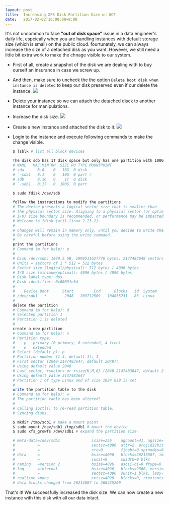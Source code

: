 ```yaml
---
layout: post
title:  Increasing XFS Disk Partition Size on GCE
date:   2017-02-02T16:00:00+8:00
---
```


It's not uncommon to face **"out of disk space"** issue in a data engineer's daily life, espcically when you are handling instances with default storage size (which is small) on the public cloud. fourtunately, we can always increase the size of a detached disk as you want. However, we still need a little bit extra work to make the chnage visible to our system.

* First of all, create a snapshot of the disk we are dealing with to buy ourself an insurance in case we screw up.

* And then, make sure to uncheck the the option `Delete boot disk when instance is deleted` to keep our disk preserved even if our delete the instance. 
![]({{site.baseurl}}/images/uncheck-delete-boot-disk-when-instance-is-deleted.png)

* Delete your instance so we can attach the detached disck to another instance for manipulations.

* Increase the disk size.
![]({{site.baseurl}}/images/increase-disk-size.png)

* Create a new instance and attached the disk to it.
![]({{site.baseurl}}/images/attach-the-fully-filled-disk-to-an-instance.png)

* Login to the instance and execute following commands to make the change visible.

  ```bash
  $ lsblk # list all block devices
  
  The disk sdb has 1T disk space but only has one partition with 100G, which means you can expand the size of the partition 
  # NAME   MAJ:MIN RM  SIZE RO TYPE MOUNTPOINT
  # sda      8:0    0   10G  0 disk
  # `-sda1   8:1    0   10G  0 part /
  # sdb      8:16   0    1T  0 disk
  # `-sdb1   8:17   0  100G  0 part
  ```

  ```bash
  $ sudo fdisk /dev/sdb
  
  follow the instructions to modify the partitions
  # The device presents a logical sector size that is smaller than
  # the physical sector size. Aligning to a physical sector (or optimal
  # I/O) size boundary is recommended, or performance may be impacted.
  # Welcome to fdisk (util-linux 2.23.2).
  # 
  # Changes will remain in memory only, until you decide to write them.
  # Be careful before using the write command.
  # 
  print the partitions 
  # Command (m for help): p
  # 
  # Disk /dev/sdb: 1099.5 GB, 1099511627776 bytes, 2147483648 sectors
  # Units = sectors of 1 * 512 = 512 bytes
  # Sector size (logical/physical): 512 bytes / 4096 bytes
  # I/O size (minimum/optimal): 4096 bytes / 4096 bytes
  # Disk label type: dos
  # Disk identifier: 0x00091e3d
  # 
  #    Device Boot      Start         End      Blocks   Id  System
  # /dev/sdb1   *        2048   209712509   104855231   83  Linux
  # 
  delete the partition
  # Command (m for help): d
  # Selected partition 1
  # Partition 1 is deleted
  # 
  create a new partition
  # Command (m for help): n
  # Partition type:
  #    p   primary (0 primary, 0 extended, 4 free)
  #    e   extended
  # Select (default p): p
  # Partition number (1-4, default 1): 1
  # First sector (2048-2147483647, default 2048):
  # Using default value 2048
  # Last sector, +sectors or +size{K,M,G} (2048-2147483647, default 2147483647):
  # Using default value 2147483647
  # Partition 1 of type Linux and of size 1024 GiB is set
  # 
  write the partition table to the disk
  # Command (m for help): w
  # The partition table has been altered!
  # 
  # Calling ioctl() to re-read partition table.
  # Syncing disks.
  ```

  ```bash
  $ mkdir /tmp/sdb1 # make a mount point
  $ sudo mount /dev/sdb1 /tmp/sdb1 # mount the device
  $ sudo xfs_growfs /dev/sdb1 # expand the partition size
  
  # meta-data=/dev/sdb1              isize=256    agcount=41, agsize=655296 blks
  #          =                       sectsz=4096  attr=2, projid32bit=1
  #          =                       crc=0        finobt=0 spinodes=0
  # data     =                       bsize=4096   blocks=26213807, imaxpct=25
  #          =                       sunit=0      swidth=0 blks
  # naming   =version 2              bsize=4096   ascii-ci=0 ftype=0
  # log      =internal               bsize=4096   blocks=2560, version=2
  #          =                       sectsz=4096  sunit=1 blks, lazy-count=1
  # realtime =none                   extsz=4096   blocks=0, rtextents=0
  # data blocks changed from 26213807 to 268435200
  ```

That's it! We successfully increased the disk size. We can now create a new instance with this disk with all our data intact.
